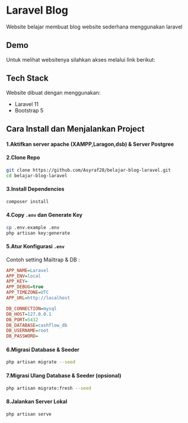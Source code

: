 # Laravel Blog
Website belajar membuat blog website sederhana menggunakan laravel


## Demo
Untuk melihat websitenya silahkan akses melalui link berikut:


## Tech Stack
Website dibuat dengan menggunakan:
- Laravel 11
- Bootstrap 5

## Cara Install dan Menjalankan Project

#### 1.Aktifkan server apache (XAMPP,Laragon,dsb) & Server Postgree

#### 2.Clone Repo
```bash
git clone https://github.com/Asyraf28/belajar-blog-laravel.git
cd belajar-blog-laravel
```

#### 3.Install Dependencies
```bash
composer install
```

#### 4.Copy `.env` dan Generate Key
```bash
cp .env.example .env
php artisan key:generate
````

#### 5.Atur Konfigurasi `.env`
Contoh setting Mailtrap & DB :
```ini
APP_NAME=Laravel
APP_ENV=local
APP_KEY=
APP_DEBUG=true
APP_TIMEZONE=UTC
APP_URL=http://localhost

DB_CONNECTION=mysql
DB_HOST=127.0.0.1
DB_PORT=5432
DB_DATABASE=cashflow_db
DB_USERNAME=root
DB_PASSWORD=
```

#### 6.Migrasi Database & Seeder
```bash
php artisan migrate --seed
````

#### 7.Migrasi Ulang Database & Seeder (opsional)
```bash
php artisan migrate:fresh --seed
````

#### 8.Jalankan Server Lokal
```bash
php artisan serve
````


